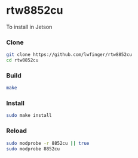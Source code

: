 # rtw8852cu

To install in Jetson

### Clone
```bash
git clone https://github.com/lwfinger/rtw8852cu
cd rtw8852cu
```

### Build
```bash
make
```

### Install
```bash
sudo make install
```

### Reload
```bash  
sudo modprobe -r 8852cu || true
sudo modprobe 8852cu
```